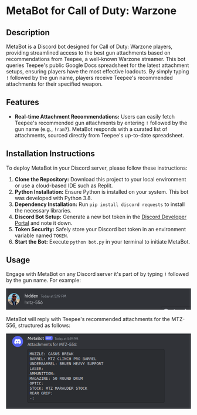 # MetaBot for Call of Duty: Warzone

## Description
MetaBot is a Discord bot designed for Call of Duty: Warzone players, providing streamlined access to the best gun attachments based on recommendations from Teepee, a well-known Warzone streamer. This bot queries Teepee's public Google Docs spreadsheet for the latest attachment setups, ensuring players have the most effective loadouts. By simply typing `!` followed by the gun name, players receive Teepee's recommended attachments for their specified weapon.

## Features
- **Real-time Attachment Recommendations:** Users can easily fetch Teepee's recommended gun attachments by entering `!` followed by the gun name (e.g., `!ram7`). MetaBot responds with a curated list of attachments, sourced directly from Teepee's up-to-date spreadsheet.

## Installation Instructions
To deploy MetaBot in your Discord server, please follow these instructions:

1. **Clone the Repository:** Download this project to your local environment or use a cloud-based IDE such as Replit.
2. **Python Installation:** Ensure Python is installed on your system. This bot was developed with Python 3.8.
3. **Dependency Installation:** Run `pip install discord requests` to install the necessary libraries.
4. **Discord Bot Setup:** Generate a new bot token in the [Discord Developer Portal](https://discord.com/developers/applications) and note it down.
5. **Token Security:** Safely store your Discord bot token in an environment variable named `TOKEN`.
6. **Start the Bot:** Execute `python bot.py` in your terminal to initiate MetaBot.

## Usage
Engage with MetaBot on any Discord server it's part of by typing `!` followed by the gun name. For example:

![User command](screenshots/Screenshot%20from%202024-04-03%2017-19-53.png)

MetaBot will reply with Teepee's recommended attachments for the MTZ-556, structured as follows:

![User command](screenshots/Screenshot%20from%202024-04-03%2017-20-08.png)





